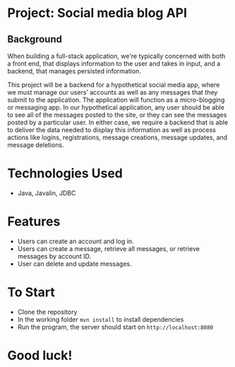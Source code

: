# Project: Social media blog API

## Background 

When building a full-stack application, we're typically concerned with both a front end, that displays information to the user and takes in input, and a backend, that manages persisted information.

This project will be a backend for a hypothetical social media app, where we must manage our users’ accounts as well as any messages that they submit to the application. The application will function as a micro-blogging or messaging app. In our hypothetical application, any user should be able to see all of the messages posted to the site, or they can see the messages posted by a particular user. In either case, we require a backend that is able to deliver the data needed to display this information as well as process actions like logins, registrations, message creations, message updates, and message deletions.

# Technologies Used
- Java, Javalin, JDBC

# Features
- Users can create an account and log in.
- Users can create a message, retrieve all messages, or retrieve messages by account ID.
- User can delete and update messages.

# To Start
- Clone the repository
- In the working folder ``` mvn install ``` to install dependencies
- Run the program, the server should start on ```http://localhost:8080 ```
# Good luck!
